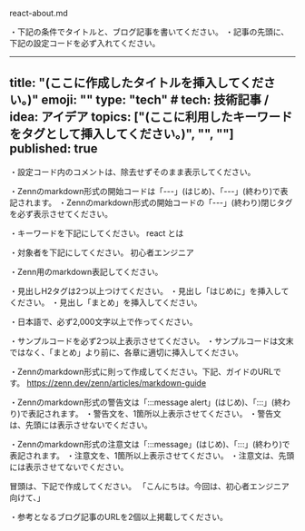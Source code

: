 react-about.md

・下記の条件でタイトルと、ブログ記事を書いてください。
・記事の先頭に、下記の設定コードを必ず入れてください。

---
title: "(ここに作成したタイトルを挿入してください。)"
emoji: ""
type: "tech" # tech: 技術記事 / idea: アイデア
topics: ["(ここに利用したキーワードをタグとして挿入してください。)", "", ""]
published: true
---

・設定コード内のコメントは、除去せずそのまま表示してください。

・Zennのmarkdown形式の開始コードは「---」(はじめ)、「---」(終わり)で表記されます。
・Zennのmarkdown形式の開始コードの「---」(終わり)閉じタグを必ず表示させてください。


・キーワードを下記にしてください。
	react とは

・対象者を下記にしてください。
	初心者エンジニア

・Zenn用のmarkdown表記してください。

・見出しH2タグは2つ以上つけてください。
・見出し「はじめに」を挿入してください。
・見出し「まとめ」を挿入してください。

・日本語で、必ず2,000文字以上で作ってください。

・サンプルコードを必ず2つ以上表示させてください。
・サンプルコードは文末ではなく、「まとめ」より前に、各章に適切に挿入してください。

・Zennのmarkdown形式に則って作成してください。下記、ガイドのURLです。
https://zenn.dev/zenn/articles/markdown-guide

・Zennのmarkdown形式の警告文は「:::message alert」(はじめ)、「:::」(終わり)で表記されます。
・警告文を、1箇所以上表示させてください。
・警告文は、先頭には表示させないでください。

・Zennのmarkdown形式の注意文は「:::message」(はじめ)、「:::」(終わり)で表記されます。
・注意文を、1箇所以上表示させてください。
・注意文は、先頭には表示させてないでください。

冒頭は、下記で作成してください。
「こんにちは。今回は、初心者エンジニア向けて、」

・参考となるブログ記事のURLを2個以上掲載してください。
